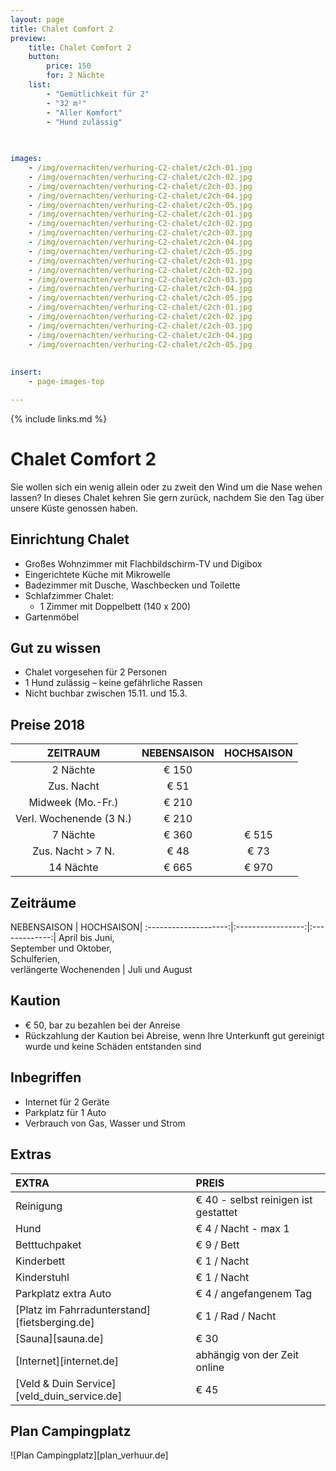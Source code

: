 ```yaml
---
layout: page
title: Chalet Comfort 2 
preview: 
    title: Chalet Comfort 2
    button:
        price: 150
        for: 2 Nächte
    list:
        - "Gemütlichkeit für 2"
        - "32 m²"
        - "Aller Komfort"
        - "Hund zulässig"
       
       

images:
    - /img/overnachten/verhuring-C2-chalet/c2ch-01.jpg
    - /img/overnachten/verhuring-C2-chalet/c2ch-02.jpg
    - /img/overnachten/verhuring-C2-chalet/c2ch-03.jpg
    - /img/overnachten/verhuring-C2-chalet/c2ch-04.jpg
    - /img/overnachten/verhuring-C2-chalet/c2ch-05.jpg
    - /img/overnachten/verhuring-C2-chalet/c2ch-01.jpg
    - /img/overnachten/verhuring-C2-chalet/c2ch-02.jpg
    - /img/overnachten/verhuring-C2-chalet/c2ch-03.jpg
    - /img/overnachten/verhuring-C2-chalet/c2ch-04.jpg
    - /img/overnachten/verhuring-C2-chalet/c2ch-05.jpg
    - /img/overnachten/verhuring-C2-chalet/c2ch-01.jpg
    - /img/overnachten/verhuring-C2-chalet/c2ch-02.jpg
    - /img/overnachten/verhuring-C2-chalet/c2ch-03.jpg
    - /img/overnachten/verhuring-C2-chalet/c2ch-04.jpg
    - /img/overnachten/verhuring-C2-chalet/c2ch-05.jpg
    - /img/overnachten/verhuring-C2-chalet/c2ch-01.jpg
    - /img/overnachten/verhuring-C2-chalet/c2ch-02.jpg
    - /img/overnachten/verhuring-C2-chalet/c2ch-03.jpg
    - /img/overnachten/verhuring-C2-chalet/c2ch-04.jpg
    - /img/overnachten/verhuring-C2-chalet/c2ch-05.jpg
    
    
insert:
    - page-images-top

---
```


{% include links.md %}

# Chalet Comfort 2 

Sie wollen sich ein wenig allein oder zu zweit den Wind um die Nase wehen lassen? In dieses Chalet kehren Sie gern zurück, nachdem Sie den Tag über unsere Küste genossen haben.

## Einrichtung Chalet

- Großes Wohnzimmer mit Flachbildschirm-TV und Digibox
- Eingerichtete Küche mit Mikrowelle
- Badezimmer mit Dusche, Waschbecken und Toilette
- Schlafzimmer Chalet:
    - 1 Zimmer mit Doppelbett (140 x 200)
- Gartenmöbel
    
## Gut zu wissen

- Chalet vorgesehen für 2 Personen
- 1 Hund zulässig – keine gefährliche Rassen
- Nicht buchbar zwischen 15.11. und 15.3.

## Preise 2018

ZEITRAUM               |NEBENSAISON   | HOCHSAISON   |
:---------------------:|:------------:|:------------:|
2 Nächte              |€ 150        |              |    
Zus. Nacht            |€ 51          |              |
Midweek (Mo.-Fr.)      |€ 210         |              |
Verl. Wochenende (3 N.) |€ 210         |              |
7 Nächte              |€ 360         |€ 515        | 
Zus. Nacht > 7 N.       |€ 48          |€ 73         | 
14 Nächte             |€ 665         |€ 970         | 

## Zeiträume

NEBENSAISON      |    HOCHSAISON|
:--------------------:|:-----------------:|:-------------:|
 April bis Juni, <br>September und Oktober, <br>Schulferien, <br>verlängerte Wochenenden  | Juli und August

## Kaution

- € 50, bar zu bezahlen bei der Anreise
- Rückzahlung der Kaution bei Abreise, wenn Ihre Unterkunft gut gereinigt wurde und keine Schäden entstanden sind

## Inbegriffen
- Internet für 2 Geräte
- Parkplatz für 1 Auto
- Verbrauch von Gas, Wasser und Strom 


## Extras

EXTRA               | PREIS 
:-------------------|:-----------|
Reinigung          | € 40 - selbst reinigen ist gestattet
Hund                | € 4 / Nacht - max 1
Betttuchpaket         | € 9 / Bett
Kinderbett           | € 1 / Nacht
Kinderstuhl         | € 1 / Nacht
Parkplatz extra Auto  | € 4 / angefangenem Tag
[Platz im Fahrradunterstand][fietsberging.de]| € 1 / Rad / Nacht
[Sauna][sauna.de]   | € 30
[Internet][internet.de]| abhängig von der Zeit online
[Veld & Duin Service][veld_duin_service.de]| € 45


## Plan Campingplatz

![Plan Campingplatz][plan_verhuur.de]